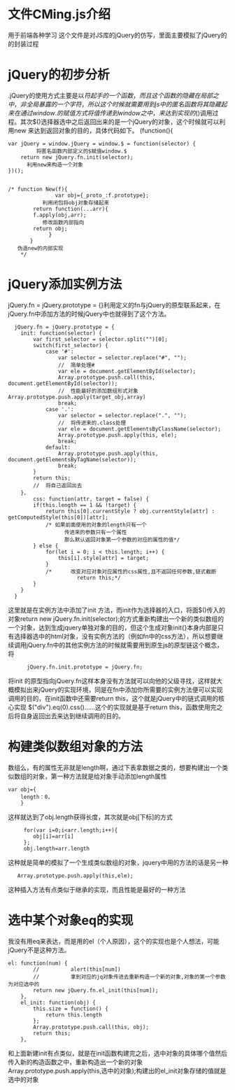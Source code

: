 # 文件CMing.js介绍
用于前端各种学习
这个文件是对JS库的jQuery的仿写，里面主要模拟了jQuery的的封装过程
# jQuery的初步分析
.jQuery的使用方式主要是以$符起手的一个函数，而且这个函数的隐藏在局部之中，非全局暴露的一个字符，所以这个时候就需要用到js中的匿名函数将其隐藏起来
在通过window.的赋值方式将值传递到window之中，来达到实现的$()调用过程。其次$()选择器选中之后返回出来的是一个jQuery的对象，这个时候就可以利用new
来达到返回对象的目的，具体代码如下。
  (function(){
  
	var jQuery = window.jQuery = window.$ = function(selector) {
             将匿名函数内部定义的$赋值window.$
		return new jQuery.fn.init(selector);
	      利用new来构造一个对象
	})();
  		
		
	/* function New(f){
	               var obj={_proto_:f.prototype};
		       利用闭包将obj对象存储起来
			return function(...arr){
			f.apply(obj,arr);
		       修改函数内部指向
			return obj;
		         }
		   }
	   伪造new的内部实现
		*/
# jQuery添加实例方法
 jQuery.fn = jQuery.prototype = {}利用定义的fn与jQuery的原型联系起来，在jQuery.fn中添加方法的时候jQuery中也就得到了这个方法。
	  
	  jQuery.fn = jQuery.prototype = {
		init: function(selector) {
			var first_selector = selector.split("")[0];
			switch(first_selector) {
				case '#':
					var selector = selector.replace("#", "");
					//  简单处理#
					var ele = document.getElementById(selector);
					Array.prototype.push.call(this, document.getElementById(selector));
					//  性能最好的添加数组形式对象Array.prototype.push.apply(target_obj,array)
					break;
				case '.':
					var selector = selector.replace(".", "");
					//  将传进来的.class处理
					var ele = document.getElementsByClassName(selector);
					Array.prototype.push.apply(this, ele);
					break;
				default:
					Array.prototype.push.apply(this, document.getElementsByTagName(selector));
					break;
			}
			return this;
			//  将自己返回出去
		}，
			css: function(attr, target = false) {
			if(this.length == 1 && !target) {
				return this[0].currentStyle ? obj.currentStyle[attr] : getComputedStyle(this[0])[attr];
				/* 如果前面使用的对象的length只有一个
				      传进来的参数只有一个属性
				      那么默认返回对象第一个参数的对应的属性的值*/
			} else {
				for(let i = 0; i < this.length; i++) {
					this[i].style[attr] = target;
				}
				/*      改变对应对象对应属性的css属性,且不返回任何参数,链式截断
				          return this;*/
			}
		}
	  }
这里就是在实例方法中添加了init 方法，而init作为选择器的入口，将面$()传入的对象return new jQuery.fn.init(selector);的方式重新构建出一个新的类似数组的一个对象，达到生成jquery单独对象的目的，但这个生成对象init{}本身内部是只有选择器选中的html对象，没有实例方法的（例如fn中的css方法），所以想要继续调用jQuery.fn中的其他实例方法的时候就需要用到原生js的原型链这个概念，将

          jQuery.fn.init.prototype = jQuery.fn;
将init 的原型指向jQuery.fn这样本身没有方法就可以向他的父级寻找，这样就大概模拟出来jQuery的实现环境，同是在fn中添加你所需要的实例方法便可以实现调用的目的，在init函数中还需要return this，这个就是jQuery中的链式调用的核心实现 $("div").eq(0).css()......这个的实现就是基于return this，函数使用完之后将自身返回出去来达到继续调用的目的。
# 构建类似数组对象的方法
数组么，有的属性无非就是length啊，通过下表拿数据之类的，想要构建出一个类似数组的对象，第一种方法就是给对象手动添加length属性
	
	var obj={
		length：0，
		}
这样就达到了obj.length获得长度，其次就是obj[下标]的方式

		 for(var i=0;i<arr.length;i++){
		    obj[i]=arr[i]
		 };
		 obj.length=arr.length
这种就是简单的模拟了一个生成类似数组的对象，jquery中用的方法的话是另一种
       
       Array.prototype.push.apply(this,ele);
这种插入方法有点类似于继承的实现，而且性能是最好的一种方法

# 选中某个对象eq的实现
我没有用eq来表达，而是用的el（个人原因），这个的实现也是个人想法，可能jQuery不是这种方法。
	
	el: function(num) {
			//          alert(this[num])
			//          拿到对应的jq对象传进去重新构造一个新的对象,对象的第一个参数为对应选中的
			return new jQuery.fn.el_init(this[num]);
		},
		el_init: function(obj) {
			this.size = function() {
				return this.length
			};
			Array.prototype.push.call(this, obj);
			return this;
		},
和上面新建init有点类似，就是在init函数构建完之后，选中对象的具体哪个值然后传入新的构造函数之中，重新构造出一个新的对象 Array.prototype.push.apply(this,选中的对象);构建出的el_init对象存储的值就是选中的对象



